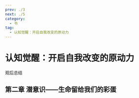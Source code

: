```yaml
---
prev: ./3
next: ./5
category:
  - 书
tag:
  - 认知觉醒：开启自我改变的原动力
---
```


# 认知觉醒：开启自我改变的原动力

观后总结

<!-- more -->

## 第二章 潜意识——生命留给我们的彩蛋
